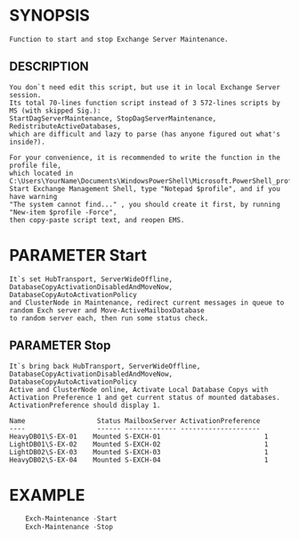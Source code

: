# SYNOPSIS
    Function to start and stop Exchange Server Maintenance.
## DESCRIPTION
    You don`t need edit this script, but use it in local Exchange Server session.
    Its total 70-lines function script instead of 3 572-lines scripts by MS (with skipped Sig.): 
    StartDagServerMaintenance, StopDagServerMaintenance, RedistributeActiveDatabases, 
    which are difficult and lazy to parse (has anyone figured out what's inside?).

    For your convenience, it is recommended to write the function in the profile file,
    which located in C:\Users\YourName\Documents\WindowsPowerShell\Microsoft.PowerShell_profile.ps1
    Start Exchange Management Shell, type "Notepad $profile", and if you have warning
    "The system cannot find..." , you should create it first, by running "New-item $profile -Force",
    then copy-paste script text, and reopen EMS.
# PARAMETER Start
    It`s set HubTransport, ServerWideOffline, DatabaseCopyActivationDisabledAndMoveNow, DatabaseCopyAutoActivationPolicy
    and ClusterNode in Maintenance, redirect current messages in queue to random Exch server and Move-ActiveMailboxDatabase
    to random server each, then run some status check. 
## PARAMETER Stop
    It`s bring back HubTransport, ServerWideOffline, DatabaseCopyActivationDisabledAndMoveNow, DatabaseCopyAutoActivationPolicy
    Active and ClusterNode online, Activate Local Database Copys with Activation Preference 1 and get current status of mounted databases.
    ActivationPreference should display 1.

    Name                  Status MailboxServer ActivationPreference
    ----                  ------ ------------- --------------------
    HeavyDB01\S-EX-01    Mounted S-EXCH-01                          1
    LightDB01\S-EX-02    Mounted S-EXCH-02                          1
    LightDB02\S-EX-03    Mounted S-EXCH-03                          1
    HeavyDB02\S-EX-04    Mounted S-EXCH-04                          1
# EXAMPLE
```powershell
    Exch-Maintenance -Start
    Exch-Maintenance -Stop
